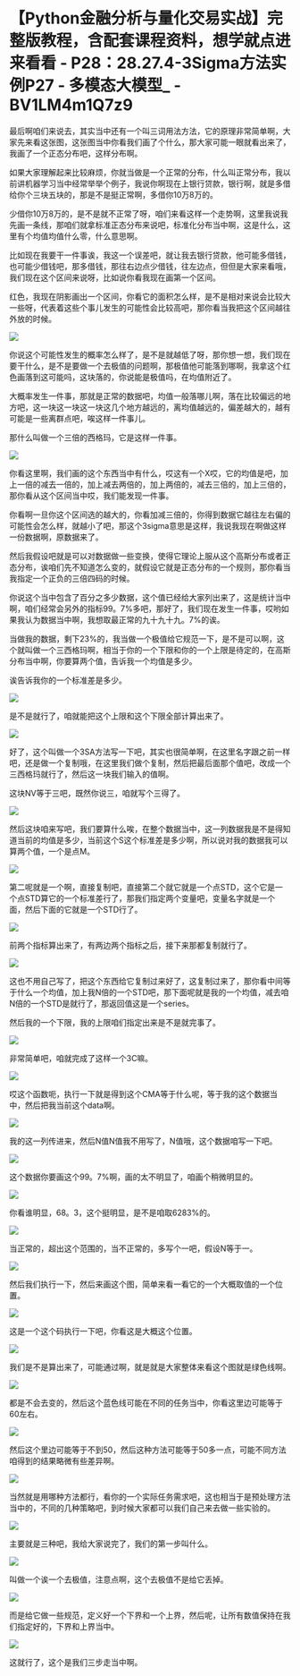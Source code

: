 # 【Python金融分析与量化交易实战】完整版教程，含配套课程资料，想学就点进来看看 - P28：28.27.4-3Sigma方法实例P27 - 多模态大模型_ - BV1LM4m1Q7z9

最后啊咱们来说去，其实当中还有一个叫三词用法方法，它的原理非常简单啊，大家先来看这张图，这张图当中你看我们画了个什么，那大家可能一眼就看出来了，我画了一个正态分布吧，这样分布啊。

如果大家理解起来比较麻烦，你就当做是一个正常的分布，什么叫正常分布，我以前讲机器学习当中经常举举个例子，我说你啊现在上银行贷款，银行啊，就是多借给你个三块五块的，那是不是挺正常啊，多借你10万8万的。

少借你10万8万的，是不是就不正常了呀，咱们来看这样一个走势啊，这里我说我先画一条线，那咱们就拿标准正态分布来说吧，标准化分布当中啊，这是什么，这里有个均值均值什么零，什么意思啊。

比如现在我要干一件事诶，我这一个误差吧，就让我去银行贷款，他可能多借钱，也可能少借钱吧，那多借钱，那往右边点少借钱，往左边点，但但是大家来看哦，我们现在这个区间来说呀，比如说你看我现在画第一个区间。

红色，我现在阴影画出一个区间，你看它的面积怎么样，是不是相对来说会比较大一些呀，代表着这些个事儿发生的可能性会比较高吧，那你看当我把这个区间越往外放的时候。



![](img/8e38f0d499a7461de2f96e6c586a5b25_1.png)

你说这个可能性发生的概率怎么样了，是不是就越低了呀，那你想一想，我们现在要干什么，是不是要做一个去极值的问题啊，那极值他可能落到哪啊，我拿这个红色画落到这可能吗，这块落的，你说能是极值吗，在均值附近了。

大概率发生一件事，那就是正常的数据吧，均值一般落哪儿啊，落在比较偏远的地方吧，这一块这一块这一块这几个地方越远的，离均值越远的，偏差越大的，越有可能是一些离群点吧，唉这样一件事儿。

那什么叫做一个三倍的西格玛，它是这样一件事。

![](img/8e38f0d499a7461de2f96e6c586a5b25_3.png)

你看这里啊，我们画的这个东西当中有什么，哎这有一个X哎，它的均值是吧，加上一倍的减去一倍的，加上减去两倍的，加上两倍的，减去三倍的，加上三倍的，那你看从这个区间当中哎，我们能发现一件事。

你看啊一旦你这个区间选的越大的，你看加减三倍的，你得到数据它越往左右偏的可能性会怎么样，就越小了吧，那这个3sigma意思是这样，我说我现在啊做这样一份数据啊，原数据来了。

然后我假设吧就是可以对数据做一些变换，使得它理论上服从这个高斯分布或者正态分布，诶咱们先不知道怎么变的，就假设它就是正态分布的一个规则，那你看当我指定一个正负的三倍四码的时候。

你说这个当中包含了百分之多少数据，这个值已经给大家列出来了，这是统计当中啊，咱们经常会另外的指标99。7%多吧，那好了，我们现在发生一件事，哎哟如果我认为数据当中啊，我想取最正常的九十九十九。7%的诶。

当做我的数据，剩下23%的，我当做一个极值给它规范一下，是不是可以啊，这个就叫做一个三西格玛啊，相当于你的一个下限和你的一个上限是待定的，在高斯分布当中啊，你要算两个值，告诉我一个均值是多少。

诶告诉我你的一个标准差是多少。

![](img/8e38f0d499a7461de2f96e6c586a5b25_5.png)

是不是就行了，咱就能把这个上限和这个下限全部计算出来了。

![](img/8e38f0d499a7461de2f96e6c586a5b25_7.png)

好了，这个叫做一个3SA方法写一下吧，其实也很简单啊，在这里名字跟之前一样吧，还是做一个复制哦，在这里我们做个复制，然后把最后面那个值吧，改成一个三西格玛就行了，然后这一块我们输入的值啊。

这块NV等于三吧，既然你说三，咱就写个三得了。

![](img/8e38f0d499a7461de2f96e6c586a5b25_9.png)

然后这块咱来写吧，我们要算什么唉，在整个数据当中，这一列数据我是不是得知道当前的均值是多少，当前这个S这个标准差是多少啊，所以说对我的数据我可以算两个值，一个是点M。



![](img/8e38f0d499a7461de2f96e6c586a5b25_11.png)

第二呢就是一个啊，直接复制吧，直接第二个就它就是一个点STD，这个它是一个点STD算它的一个标准差行了，那我们指定两个变量吧，变量名字就是一个面，然后下面的它就是一个STD行了。



![](img/8e38f0d499a7461de2f96e6c586a5b25_13.png)

前两个指标算出来了，有两边两个指标之后，接下来那都复制就行了。

![](img/8e38f0d499a7461de2f96e6c586a5b25_15.png)

这也不用自己写了，把这个东西给它复制过来好了，这复制过来了，那你看中间等于什么一个均值，加上我N倍的一个STD吧，那下面呢就是我的一个均值，减去咱N倍的一个STD是就行了，那返回值这是一个series。

然后我的一个下限，我的上限咱们指定出来是不是就完事了。

![](img/8e38f0d499a7461de2f96e6c586a5b25_17.png)

非常简单吧，咱就完成了这样一个3C嘛。

![](img/8e38f0d499a7461de2f96e6c586a5b25_19.png)

哎这个函数呃，执行一下就是得到这个CMA等于什么呢，等于我的这个数据当中，然后把我当前这个data啊。



![](img/8e38f0d499a7461de2f96e6c586a5b25_21.png)

我的这一列传进来，然后N值N值我不用写了，N值哦，这个数据咱写一下吧。

![](img/8e38f0d499a7461de2f96e6c586a5b25_23.png)

这个数据你要画这个99。7%啊，画的太不明显了，咱画个稍微明显的。

![](img/8e38f0d499a7461de2f96e6c586a5b25_25.png)

你看谁明显，68。3，这个挺明显，是不是咱取6283%的。

![](img/8e38f0d499a7461de2f96e6c586a5b25_27.png)

当正常的，超出这个范围的，当不正常的，多写个一吧，假设N等于一。

![](img/8e38f0d499a7461de2f96e6c586a5b25_29.png)

然后我们执行一下，然后来画这个图，简单来看一看它的一个大概取值的一个位置。

![](img/8e38f0d499a7461de2f96e6c586a5b25_31.png)

这是一个这个码执行一下吧，你看这是大概这个位置。

![](img/8e38f0d499a7461de2f96e6c586a5b25_33.png)

我们是不是算出来了，可能通过啊，就是就是大家整体来看这个图就是绿色线啊。

![](img/8e38f0d499a7461de2f96e6c586a5b25_35.png)

都是不会去变的，然后这个蓝色线可能在不同的任务当中，你看这里边可能等于60左右。

![](img/8e38f0d499a7461de2f96e6c586a5b25_37.png)

然后这个里边可能等于不到50，然后这种方法可能等于50多一点，可能不同方法咱得到的结果略微有些差异啊。



![](img/8e38f0d499a7461de2f96e6c586a5b25_39.png)

当然就是用哪种方法都行，看你的一个实际任务需求吧，这也相当于是预处理方法当中的，不同的几种策略吧，到时候大家都可以我们自己来去做一些实验的。



![](img/8e38f0d499a7461de2f96e6c586a5b25_41.png)

主要就是三种吧，我给大家说完了，我们的第一步叫什么。

![](img/8e38f0d499a7461de2f96e6c586a5b25_43.png)

叫做一个诶一个去极值，注意点啊，这个去极值不是给它丢掉。

![](img/8e38f0d499a7461de2f96e6c586a5b25_45.png)

而是给它做一些规范，定义好一个下界和一个上界，然后呢，让所有数值保持在我们指定好的，下界和上界当中。

![](img/8e38f0d499a7461de2f96e6c586a5b25_47.png)

这就行了，这个是我们三步走当中啊。